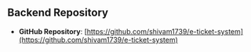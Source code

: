 

## Backend Repository

- **GitHub Repository**: [https://github.com/shivam1739/e-ticket-system](https://github.com/shivam1739/e-ticket-system)


